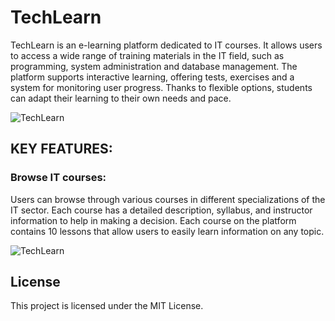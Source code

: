 # TechLearn

TechLearn is an e-learning platform dedicated to IT courses. It allows users to access a wide range of training materials in the IT field, such as programming, system administration and database management. The platform supports interactive learning, offering tests, exercises and a system for monitoring user progress. Thanks to flexible options, students can adapt their learning to their own needs and pace.

![TechLearn](https://github.com/LadyAmely/TechLearn-Laravel-PostgreSQL/blob/main/e-learning-dashboard.png)

## KEY FEATURES:

### Browse IT courses: 

Users can browse through various courses in different specializations of the IT sector. Each course has a detailed description, syllabus, and instructor information to help in making a decision. Each course on the platform contains 10 lessons that allow users to easily learn information on any topic.

![TechLearn](https://github.com/LadyAmely/TechLearn-Laravel-PostgreSQL/blob/main/courses.png)

## License

This project is licensed under the MIT License.
